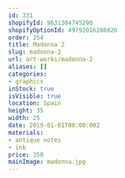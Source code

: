```yaml
---
id: 331
shopifyId: 9631304745290
shopifyOptionId: 49792016286026
order: 254
title: Madonna 2
slug: madonna-2
url: art-works/madonna-2
aliases: []
categories:
- graphics
inStock: true
isVisible: true
location: Spain
height: 35
width: 25
date: 2019-01-01T00:00:00Z
materials:
- antique notes
- ink
price: 350
mainImage: madonna.jpg
---
```

